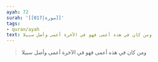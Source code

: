 ```yaml
---
ayah: 72
surah: '[[017|سورة]]'
tags:
- quran/ayah
text: ومن كان في هذه أعمى فهو في الآخرة أعمى وأضل سبيلا
---
```

> ومن كان في هذه أعمى فهو في الآخرة أعمى وأضل سبيلا
